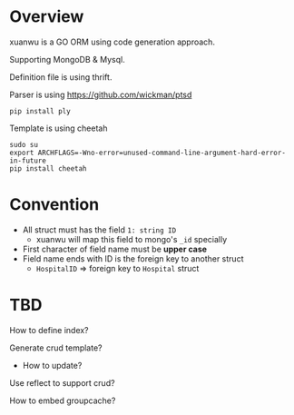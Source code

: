 # Overview

xuanwu is a GO ORM using code generation approach.

Supporting MongoDB & Mysql.

Definition file is using thrift.

Parser is using https://github.com/wickman/ptsd

`pip install ply`

Template is using cheetah

	sudo su
	export ARCHFLAGS=-Wno-error=unused-command-line-argument-hard-error-in-future
	pip install cheetah

# Convention

* All struct must has the field `1: string ID`
  * xuanwu will map this field to mongo's `_id` specially
* First character of field name must be **upper case**
* Field name ends with ID is the foreign key to another struct
  * `HospitalID` => foreign key to `Hospital` struct

# TBD

How to define index?

Generate crud template?
  * How to update?

Use reflect to support crud?

How to embed groupcache?
